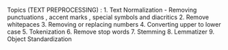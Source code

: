 Topics (TEXT PREPROCESSING) : 
	1. Text Normalization - Removing punctuations , accent marks , special symbols and diacritics
	2. Remove whitepaces
	3. Removing or replacing numbers
	4. Converting upper to lower case
	5. Tokenization
	6. Remove stop words
	7. Stemming
	8. Lemmatizer
	9. Object Standardization







 